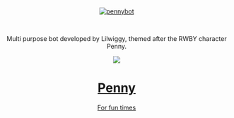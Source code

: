 
<div align="center">
  <br />
  <p>
    <a href="https://pennybot.tk"><img src="https://pennybot.tk/assets/Penny.png" alt="pennybot" /></a>
  </p>
  <br />
  <p>
    
<p style"font-size:50px;">Multi purpose bot developed by Lilwiggy, themed after the RWBY character Penny.</p>
<a href = "https://discord.gg/kwcd9dq"><img src="https://discordapp.com/api/guilds/309531752014151690/embed.png?style=banner1">
<h1> Penny </h1>
<p style"font-size:50px;">For fun times</p>
